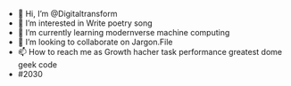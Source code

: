 - 👋 Hi, I’m @Digitaltransform
- 👀 I’m interested in Write poetry song
- 🌱 I’m currently learning modernverse machine computing 
- 💞️ I’m looking to collaborate on Jargon.File
- 📫 How to reach me as Growth hacher task performance greatest dome geek code
- #2030

<!---
Digitaltransform/Digitaltransform is a ✨ special ✨ repository because its `README.md` (this file) appears on your GitHub profile.
You can click the Preview link to take a look at your changes.
--->

